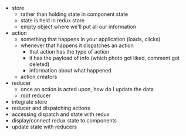 - store
  - rather than holding state in component state
  - state is held in redux store
  - empty object where we'll put all our information
- action
  - something that happens in your application (loads, clicks)
  - whenever that happens it dispatches an action
    - that action has the type of action
    - it has the payload of info (which photo got liked, comment got deleted)
    - information about what happened
  - action creators
- reducer
  - once an action is acted upon, how do I update the data
  - root reducer
- integrate store
- reducer and dispatching actions
- accessing dispatch and state with redux
- display/connect redux state to components
- update state with reducers